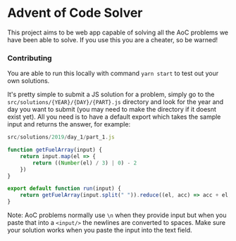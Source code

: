 # Advent of Code Solver
This project aims to be web app capable of solving all the AoC problems we have been able to solve. If you use this you are a cheater, so be warned!

### Contributing
You are able to run this locally with command `yarn start` to test out your own solutions.

It's pretty simple to submit a JS solution for a problem, simply go to the `src/solutions/{YEAR}/{DAY}/{PART}.js` directory and look for the year and day you want to submit (you may need to make the directory if it doesnt exist yet). All you need is to have a default export which takes the sample input and returns the answer, for example: 

```ts 
src/solutions/2019/day_1/part_1.js

function getFuelArray(input) {
    return input.map(el => {
        return ((Number(el) / 3) | 0) - 2
    })
}

export default function run(input) {
    return getFuelArray(input.split(" ")).reduce((el, acc) => acc + el, 0)
}
```

Note: AoC problems normally use `\n` when they provide input but when you paste that into a `<input/>` the newlines are converted to spaces. Make sure your solution works when you paste the input into the text field.
